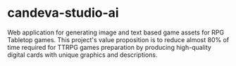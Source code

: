 # candeva-studio-ai
Web application for generating image and text based game assets for RPG Tabletop games. This project's value proposition is to reduce almost 80% of time required for TTRPG games preparation by producing high-quality digital cards with unique graphics and descriptions.
